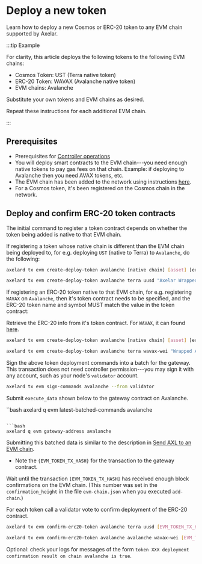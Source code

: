 # Deploy a new token

Learn how to deploy a new Cosmos or ERC-20 token to any EVM chain supported by Axelar.

:::tip Example

For clarity, this article deploys the following tokens to the following EVM chains:

- Cosmos Token: UST (Terra native token)
- ERC-20 Token: WAVAX (Avalanche native token)
- EVM chains: Avalanche

Substitute your own tokens and EVM chains as desired.

Repeat these instructions for each additional EVM chain.

:::

## Prerequisites

- Prerequisites for [Controller operations](../controller.md)
- You will deploy smart contracts to the EVM chain---you need enough native tokens to pay gas fees on that chain. Example: if deploying to Avalanche then you need AVAX tokens, etc.
- The EVM chain has been added to the network using instructions [here](./add-evm-chain.md).
- For a Cosmos token, it's been registered on the Cosmos chain in the network.

## Deploy and confirm ERC-20 token contracts

The initial command to register a token contract depends on whether the token being added is native to that EVM chain.

If registering a token whose native chain is different than the EVM chain being deployed to, for e.g. deploying `UST` (native to Terra) to `Avalanche`, do the following:

```bash
axelard tx evm create-deploy-token avalanche [native chain] [asset] [erc-20 token name] [erc-20 symbol] [decimals] [capacity] --from controller --gas auto --gas-adjustment 1.4

axelard tx evm create-deploy-token avalanche terra uusd "Axelar Wrapped UST" UST 6 0 --from controller --gas auto --gas-adjustment 1.4
```

If registering an ERC-20 token native to that EVM chain, for e.g. registering `WAVAX` on `Avalanche`, then it's token contract needs to be specified, and the ERC-20 token name and symbol MUST match the value in the token contract:

Retrieve the ERC-20 info from it's token contract. For `WAVAX`, it can found [here](https://snowtrace.io/address/0xb31f66aa3c1e785363f0875a1b74e27b85fd66c7#readContract).

```bash
axelard tx evm create-deploy-token avalanche [native chain] [asset] [erc-20 token name] [erc-20 symbol] [decimals] [capacity] --address [token contract] --from controller --gas auto --gas-adjustment 1.4

axelard tx evm create-deploy-token avalanche terra wavax-wei "Wrapped AVAX" WAVAX 18 0 --address 0xb31f66aa3c1e785363f0875a1b74e27b85fd66c7 --from controller --gas auto --gas-adjustment 1.4
```

Sign the above token deployment commands into a batch for the gateway.
This transaction does not need controller permission---you may sign it with any account, such as your node's `validator` account.

```bash
axelard tx evm sign-commands avalanche --from validator
```

Submit `execute_data` shown below to the gateway contract on Avalanche.

``bash
axelard q evm latest-batched-commands avalanche
```

```bash
axelard q evm gateway-address avalanche
```

Submitting this batched data is similar to the description in [Send AXL to an EVM chain](../dev/cli/axl-to-evm.md).

- Note the `{EVM_TOKEN_TX_HASH}` for the transaction to the gateway contract.

Wait until the transaction `[EVM_TOKEN_TX_HASH]` has received enough block confirmations on the EVM chain. (This number was set in the `confirmation_height` in the file `evm-chain.json` when you executed `add-chain`.)

For each token call a validator vote to confirm deployment of the ERC-20 contract.

```bash
axelard tx evm confirm-erc20-token avalanche terra uusd [EVM_TOKEN_TX_HASH] --from controller --gas auto --gas-adjustment 1.4

axelard tx evm confirm-erc20-token avalanche avalanche wavax-wei [EVM_TOKEN_TX_HASH] --from controller --gas auto --gas-adjustment 1.4
```

Optional: check your logs for messages of the form `token XXX deployment confirmation result on chain avalanche is true`.
